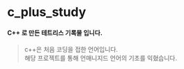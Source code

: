 # c_plus_study

#### C++ 로 만든 테트리스 기록물 입니다.
> c++은 처음 코딩을 접한 언어입니다. <br>
> 해당 프로젝트를 통해 언매니지드 언어의 기초를 익혔습니다.
